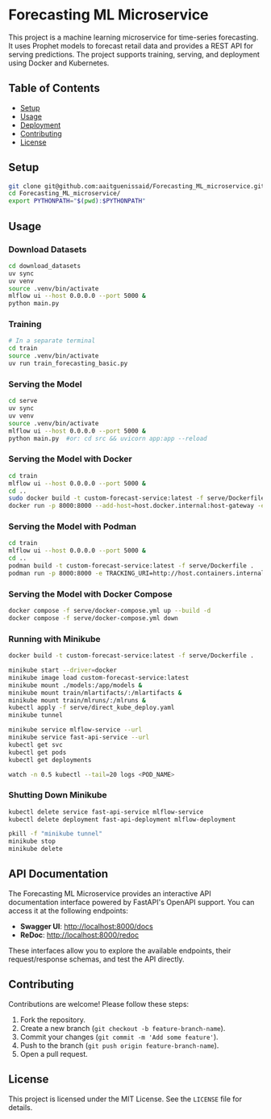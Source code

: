 # Forecasting ML Microservice

This project is a machine learning microservice for time-series forecasting. It uses Prophet models to forecast retail data and provides a REST API for serving predictions. The project supports training, serving, and deployment using Docker and Kubernetes.

## Table of Contents
- [Setup](#setup)
- [Usage](#usage)
- [Deployment](#deployment)
- [Contributing](#contributing)
- [License](#license)

## Setup
```bash
git clone git@github.com:aaitguenissaid/Forecasting_ML_microservice.git
cd Forecasting_ML_microservice/
export PYTHONPATH="$(pwd):$PYTHONPATH"
```

## Usage
### Download Datasets
```bash
cd download_datasets
uv sync
uv venv
source .venv/bin/activate
mlflow ui --host 0.0.0.0 --port 5000 &
python main.py
```

### Training
```bash
# In a separate terminal
cd train
source .venv/bin/activate
uv run train_forecasting_basic.py
```

### Serving the Model
```bash
cd serve
uv sync
uv venv
source .venv/bin/activate
mlflow ui --host 0.0.0.0 --port 5000 &
python main.py  #or: cd src && uvicorn app:app --reload
```

### Serving the Model with Docker
```bash
cd train 
mlflow ui --host 0.0.0.0 --port 5000 &
cd ..
sudo docker build -t custom-forecast-service:latest -f serve/Dockerfile .
docker run -p 8000:8000 --add-host=host.docker.internal:host-gateway -e TRACKING_URI=http://host.docker.internal:5000 -v "$(pwd)/models:/app/models" custom-forecast-service:latest
```

### Serving the Model with Podman
```bash
cd train 
mlflow ui --host 0.0.0.0 --port 5000 &
cd ..
podman build -t custom-forecast-service:latest -f serve/Dockerfile .
podman run -p 8000:8000 -e TRACKING_URI=http://host.containers.internal:5000 -v "$(pwd)/models:/app/models" custom-forecast-service:latest
```

### Serving the Model with Docker Compose
```bash
docker compose -f serve/docker-compose.yml up --build -d
docker compose -f serve/docker-compose.yml down
```

### Running with Minikube
```bash
docker build -t custom-forecast-service:latest -f serve/Dockerfile .

minikube start --driver=docker
minikube image load custom-forecast-service:latest
minikube mount ./models:/app/models &
minikube mount train/mlartifacts/:/mlartifacts &
minikube mount train/mlruns/:/mlruns &
kubectl apply -f serve/direct_kube_deploy.yaml
minikube tunnel

minikube service mlflow-service --url
minikube service fast-api-service --url
kubectl get svc
kubectl get pods
kubectl get deployments

watch -n 0.5 kubectl --tail=20 logs <POD_NAME>
```

### Shutting Down Minikube
```bash
kubectl delete service fast-api-service mlflow-service
kubectl delete deployment fast-api-deployment mlflow-deployment

pkill -f "minikube tunnel"
minikube stop
minikube delete
```

## API Documentation

The Forecasting ML Microservice provides an interactive API documentation interface powered by FastAPI's OpenAPI support. You can access it at the following endpoints:

- **Swagger UI**: [http://localhost:8000/docs](http://localhost:8000/docs)
- **ReDoc**: [http://localhost:8000/redoc](http://localhost:8000/redoc)

These interfaces allow you to explore the available endpoints, their request/response schemas, and test the API directly.

## Contributing
Contributions are welcome! Please follow these steps:
1. Fork the repository.
2. Create a new branch (`git checkout -b feature-branch-name`).
3. Commit your changes (`git commit -m 'Add some feature'`).
4. Push to the branch (`git push origin feature-branch-name`).
5. Open a pull request.

## License
This project is licensed under the MIT License. See the `LICENSE` file for details.
